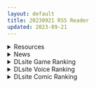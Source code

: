 ```yaml
---
layout: default
title: 20230921 RSS Reader
updated: 2023-09-21
---
```


<details class='content-parent'>
<summary>
Resources
</summary>
<details class='content-child'>
<summary>
<span class='rss-title'> Cien游戏更新资讯杂谈第3期 </span> <a class='rss-link' href='https://gmgard.com/gm123642' target='_blank'>&nbsp;</a>
<div class='rss-published'> 🕛 20230920 18:41:03</div>
</summary>
<img src="https://static.gmgard.us/Images/upload/12913210241032812.jpg" /><br /><p>声明：</p>
</details>
<details class='content-child'>
<summary>
<span class='rss-title'> [欶澜汉化组][MeltdoWN COmet (雪雨こん)] 初夏の双曲線 [DL版] </span> <a class='rss-link' href='https://gmgard.com/gm123641' target='_blank'>&nbsp;</a>
<div class='rss-published'> 🕛 20230920 16:18:19</div>
</summary>
<img src="https://static.gmgard.us/Images/upload/14829210018188574.jpg" /><br /><p>男主和自己的双胞胎JC侄女发生了关系。</p>
</details>
<details class='content-child'>
<summary>
<span class='rss-title'> [18禁原创][末世妖女]第四章 </span> <a class='rss-link' href='https://gmgard.com/gm123640' target='_blank'>&nbsp;</a>
<div class='rss-published'> 🕛 20230920 15:22:38</div>
</summary>
<img src="https://static.gmgard.us/Images/upload/18656202246420183.jpg" /><br /><p>我发现写这玩意儿有点费腰子......</p>
</details>
<details class='content-child'>
<summary>
<span class='rss-title'> [R18资源相关][悬赏金额:1000] 诅咒铠甲2 灵魔女传奇 Ver5.21 全cg存档 </span> <a class='rss-link' href='https://gmgard.com/gm123636' target='_blank'>&nbsp;</a>
<div class='rss-published'> 🕛 20230920 14:12:27</div>
</summary>
<img src="https://static.gmgard.us/Images/upload/59471192259570853.jpg" /><br /><p>图片与求物内容无关</p>
</details>
<details class='content-child'>
<summary>
<span class='rss-title'> [无修正][未知字幕组][37℃] レズ病棟 1+2 </span> <a class='rss-link' href='https://gmgard.com/gm123639' target='_blank'>&nbsp;</a>
<div class='rss-published'> 🕛 20230920 12:13:57</div>
</summary>
<img src="https://iili.io/JJ3PlJR.gif" /><br /><p>这所医院表面上人畜无害 到了晚上就是让vip客人蛮族性幻想的场所 百合 精液浴 刮阴毛 肛交 双头龙 红绳系阴蒂跟乳头等...一系列幻想 纯百合片 虽然有雄性但是没有啪啪啪的戏份</p>
</details>

</details>
<details class='content-parent'>
<summary>
News
</summary>
<details class='content-child'>
<summary>
<span class='rss-title'> 3D-CG成人新作《秘密畫室》9月發售，Steam版本確定稍晚上市 </span> <a class='rss-link' href='https://www.4gamers.com.tw/news/detail/59818/kenzsoft-the-secret-atelier-is-coming-to-dlsite-at-setember-22th' target='_blank'>&nbsp;</a>
<div class='rss-published'> 🕛 20230920 18:30:28</div>
</summary>
<img src="https://img.4gamers.com.tw/news-image/8dc8a39a-a50a-4754-94d8-9f19b91efb06.jpg"/>
終於等到了
</details>
<details class='content-child'>
<summary>
<span class='rss-title'> DLsite大賣新作《ナイトメアナイト~聖なる騎士と堕欲の魔術~》悶騷聖騎士絕讚墮落 </span> <a class='rss-link' href='https://www.4gamers.com.tw/news/detail/59816/dlsite-rj406400-review' target='_blank'>&nbsp;</a>
<div class='rss-published'> 🕛 20230920 18:05:45</div>
</summary>
<img src="https://img.4gamers.com.tw/news-image/be4965eb-d509-4834-af5d-7a7c4f94915c.jpg"/>
矜持是假的丁丁才是真的
</details>
<details class='content-child'>
<summary>
<span class='rss-title'> 3D成人新作《驅動妖精 AI-deal-Rays》試玩：又帥又香的AI機娘少女令人欲罷不能 </span> <a class='rss-link' href='https://www.4gamers.com.tw/news/detail/59803/ai-deal-rays-review' target='_blank'>&nbsp;</a>
<div class='rss-published'> 🕛 20230920 14:49:55</div>
</summary>
<img src="https://img.4gamers.com.tw/news-image/11b2442e-6af9-4bf0-aa38-4be4e567db47.jpg"/>
如果AC6長這樣就太好了（誤）
</details>

</details>
<details class='content-parent'>
<summary>
DLsite Game Ranking
</summary>
<details class='content-child'>
<summary>
<span class='rss-title'> 駆動妖精アイディールレイズ [Riez-ON] </span> <a class='rss-link' href='https://www.dlsite.com/maniax/work/=/product_id/RJ406835.html' target='_blank'>&nbsp;</a>
<div class='rss-published'> 🕛 20230921 13:09:37</div>
</summary>
<img src ="http://img.dlsite.jp/modpub/images2/work/doujin/RJ407000/RJ406835_img_main.jpg"/><br/>「舞え、超音速の機械妖精」近未来SFハイスピード3Dアクションへようこそ
</details>
<details class='content-child'>
<summary>
<span class='rss-title'> 冒険者の宿へようこそ!2 [ぺぺろんちーの] </span> <a class='rss-link' href='https://www.dlsite.com/maniax/work/=/product_id/RJ01081301.html' target='_blank'>&nbsp;</a>
<div class='rss-published'> 🕛 20230921 13:09:37</div>
</summary>
<img src ="http://img.dlsite.jp/modpub/images2/work/doujin/RJ01082000/RJ01081301_img_main.jpg"/><br/>新たな冒険者の宿へお待ちしております。
</details>
<details class='content-child'>
<summary>
<span class='rss-title'> 通勤道中であの娘がみだらな行為をしてくる話【アニメ版】 [噓つき屋別館] </span> <a class='rss-link' href='https://www.dlsite.com/maniax/work/=/product_id/RJ01084296.html' target='_blank'>&nbsp;</a>
<div class='rss-published'> 🕛 20230921 13:09:37</div>
</summary>
<img src ="http://img.dlsite.jp/modpub/images2/work/doujin/RJ01085000/RJ01084296_img_main.jpg"/><br/>毎日億劫な通勤電車の中、いつも向かいに座っているあの娘。彼女はある日、あなたに向かってスカートをまくってパンツを見せつけてきた。毎朝パンツを見せつけられ彼女のエロさにハマっていってしまう…… もっと”イイコト”を期待して隣に座ってみると、期待に応えるように今度手コキをしてくれた。どうやら彼女もこの行為を楽しんでいる様子……
</details>
<details class='content-child'>
<summary>
<span class='rss-title'> Guilty Loving Boxing (ギルティ ラビング ボクシング) [痛風舎] </span> <a class='rss-link' href='https://www.dlsite.com/maniax/work/=/product_id/RJ01098359.html' target='_blank'>&nbsp;</a>
<div class='rss-published'> 🕛 20230921 13:09:37</div>
</summary>
<img src ="http://img.dlsite.jp/modpub/images2/work/doujin/RJ01099000/RJ01098359_img_main.jpg"/><br/>女子が主役の3Dボクシングゲーム! 男子と男女混合ファイトも可能! キャラクターを操作可能なのはもちろん、CPU同士の試合を観戦したり、反撃無しで一方的に打ちまくるモードも用意! 様々なコスチュームや性別、状況でボクシングを楽しもう! ※このゲームはシングルプレイ専用です。対人戦はできません。
</details>
<details class='content-child'>
<summary>
<span class='rss-title'> 護身術道場 秘密のNTRレッスン [WAKUWAKU] </span> <a class='rss-link' href='https://www.dlsite.com/maniax/work/=/product_id/RJ01053661.html' target='_blank'>&nbsp;</a>
<div class='rss-published'> 🕛 20230921 13:09:37</div>
</summary>
<img src ="http://img.dlsite.jp/modpub/images2/work/doujin/RJ01054000/RJ01053661_img_main.jpg"/><br/>これはシミュレーション系のエロゲーで、ユーモアな要素が盛り込まれています。
</details>

</details>
<details class='content-parent'>
<summary>
DLsite Voice Ranking
</summary>
<details class='content-child'>
<summary>
<span class='rss-title'> 通勤道中であの娘がみだらな行為をしてくる話【ASMRボイスドラマ版】 [噓つき屋別館] </span> <a class='rss-link' href='https://www.dlsite.com/maniax/work/=/product_id/RJ01084305.html' target='_blank'>&nbsp;</a>
<div class='rss-published'> 🕛 20230921 13:09:40</div>
</summary>
<img src ="http://img.dlsite.jp/modpub/images2/work/doujin/RJ01085000/RJ01084305_img_main.jpg"/><br/>毎日億劫な通勤電車の中、いつも向かいに座っているあの娘。彼女はある日、あなたに向かってスカートをまくってパンツを見せつけてきた。毎朝パンツを見せつけられ彼女のエロさにハマっていってしまう…… もっと”イイコト”を期待して隣に座ってみると、期待に応えるように今度手コキをしてくれた。どうやら彼女もこの行為を楽しんでいる様子……
</details>
<details class='content-child'>
<summary>
<span class='rss-title'> 美魔女のレベルお貢ぎ射精【わる～い魔女姉妹がLv.100勇者にドスケベ誘惑をして、情けなぁいレベルお貢ぎ射精をさせる話】 [常世常闇所々] </span> <a class='rss-link' href='https://www.dlsite.com/maniax/work/=/product_id/RJ01070628.html' target='_blank'>&nbsp;</a>
<div class='rss-published'> 🕛 20230921 13:09:40</div>
</summary>
<img src ="http://img.dlsite.jp/modpub/images2/work/doujin/RJ01071000/RJ01070628_img_main.jpg"/><br/>わる～い魔女姉妹がLv.100勇者を誘惑して、レベルお貢ぎ射精をさせるマゾ向けの話です。序盤、Lv.100勇者は魔女の【ベラ】を圧倒します。しかし、勇者は【ベラ】のエッチな色仕掛けにハマってしまい、 レベルをお貢ぎしてしまいます…さらに魔女の【ルーナ】に甘い誘惑されて… 勇者は魔女姉妹の誘惑に打ち勝つことができるのでしょうか?  CV 野上菜月様,陽向葵ゅか様
</details>
<details class='content-child'>
<summary>
<span class='rss-title'> 女が下等生物を支配する完全女性上位社会【わる～い調教師が反逆者の男を徹底的にマゾ犬調教して、びゅるびゅる敗北射精をさせる話】 [常世常闇所々] </span> <a class='rss-link' href='https://www.dlsite.com/maniax/work/=/product_id/RJ01065829.html' target='_blank'>&nbsp;</a>
<div class='rss-published'> 🕛 20230921 13:09:40</div>
</summary>
<img src ="http://img.dlsite.jp/modpub/images2/work/doujin/RJ01066000/RJ01065829_img_main.jpg"/><br/>完全女性上位社会で女に歯向かう革命軍リーダーをマゾ犬調教して、完全に屈服させるマゾ向けの話です。女達に拘束されてしまった主人公は二人の調教師から何度も精液を搾り取られます…左右からムチムチボディを密着され、耳元で甘く囁かれながら…ごめんなさい屈服射精、四つん這いマゾ犬調教…主人公は女に敗北する快感を教え込まれて、最後には女尊男卑思想に矯正されてしまいます…CV 陽向葵ゅか様,秋野かえで様
</details>
<details class='content-child'>
<summary>
<span class='rss-title'> 絶対に乳首で感じないからっ!【ダウナー系JKとボーイッシュ系JKを乳首開発して、みっともないオホ声潮吹き絶頂をさせる話】 [常世常闇所々] </span> <a class='rss-link' href='https://www.dlsite.com/maniax/work/=/product_id/RJ01065612.html' target='_blank'>&nbsp;</a>
<div class='rss-published'> 🕛 20230921 13:09:40</div>
</summary>
<img src ="http://img.dlsite.jp/modpub/images2/work/doujin/RJ01066000/RJ01065612_img_main.jpg"/><br/>主人公は変態です。恋人のダウナー系JKとボーイッシュ系JKの乳首を開発して、みっともないオホ声潮吹き絶頂をさせる話です。絶対に乳首で感じないと豪語していた二人…主人公に何度も乳首をいじられて、ジワジワ性感帯へと変えられてしまいます。強がりな女の子がイキ狂う過程を楽しめる S向けの乳首開発作品です。CV 涼花みなせ様(ダウナー系),こやまはる様(ボーイッシュ系)
</details>
<details class='content-child'>
<summary>
<span class='rss-title'> 悪の女幹部のマゾ犬ヒーロー中出し敗北堕ち【わる～い女幹部が正義のヒーローを呪いの首輪で調教し、負け犬おまんこ搾精をする話】 [常世常闇所々] </span> <a class='rss-link' href='https://www.dlsite.com/maniax/work/=/product_id/RJ01083400.html' target='_blank'>&nbsp;</a>
<div class='rss-published'> 🕛 20230921 13:09:40</div>
</summary>
<img src ="http://img.dlsite.jp/modpub/images2/work/doujin/RJ01084000/RJ01083400_img_main.jpg"/><br/>悪の女幹部がヒーローをマゾ犬調教して、おまんこに中出し敗北をさせるマゾ向けの話です。悪の女幹部に呪いの首輪をハメられるヒーロー… 調教が進み、ヒーローの身体にある変化が起きます。見るも無残な姿になったヒーローは…マゾ犬調教、中出し敗北が好きな方におすすめです。CV 陽向葵ゅか様
</details>

</details>
<details class='content-parent'>
<summary>
DLsite Comic Ranking
</summary>
<details class='content-child'>
<summary>
<span class='rss-title'> まんこく武術会3〜鬼逝き⭐くノ一拷問編〜 [岡本画伯] </span> <a class='rss-link' href='https://www.dlsite.com/maniax/work/=/product_id/RJ01093491.html' target='_blank'>&nbsp;</a>
<div class='rss-published'> 🕛 20230921 13:09:42</div>
</summary>
<img src ="http://img.dlsite.jp/modpub/images2/work/doujin/RJ01094000/RJ01093491_img_main.jpg"/><br/>女子高生くノ一 が魔人を絶滅させるべく立ち上がった! しかし返り討ちに遭い、魔人たちの【快楽忍術】の餌食になってしまう・・!
</details>
<details class='content-child'>
<summary>
<span class='rss-title'> お兄ちゃんとイリヤとオクスリえっち逃避行 [SHINING] </span> <a class='rss-link' href='https://www.dlsite.com/maniax/work/=/product_id/RJ01100383.html' target='_blank'>&nbsp;</a>
<div class='rss-published'> 🕛 20230921 13:09:42</div>
</summary>
<img src ="http://img.dlsite.jp/modpub/images2/work/doujin/RJ01101000/RJ01100383_img_main.jpg"/><br/>『イリヤと催眠オクスリえっちしよ』と『お兄ちゃんイリヤがキモチよくしてアゲル』の合併本です
</details>
<details class='content-child'>
<summary>
<span class='rss-title'> Bokki like a rock [F.W.ZHolic] </span> <a class='rss-link' href='https://www.dlsite.com/maniax/work/=/product_id/RJ01087760.html' target='_blank'>&nbsp;</a>
<div class='rss-published'> 🕛 20230921 13:09:42</div>
</summary>
<img src ="http://img.dlsite.jp/modpub/images2/work/doujin/RJ01088000/RJ01087760_img_main.jpg"/><br/>ふたなりぼっちちゃん
</details>
<details class='content-child'>
<summary>
<span class='rss-title'> メイド教育3-没落貴族瑠璃川椿- [きょくちょ局] </span> <a class='rss-link' href='https://www.dlsite.com/maniax/work/=/product_id/RJ417751.html' target='_blank'>&nbsp;</a>
<div class='rss-published'> 🕛 20230921 13:09:42</div>
</summary>
<img src ="http://img.dlsite.jp/modpub/images2/work/doujin/RJ418000/RJ417751_img_main.jpg"/><br/>『メイド教育。』第三弾! 昨晩の『教育』から一夜明け、ご主人様に呼び出された元貴族、瑠璃川 椿は、後輩が側にいるにも関わらず、廊下で手淫され想像以上に感じてしまう…。 自分の身体の変化に戸惑いつつも、貴族の誇りを失わぬように気丈に振る舞う椿… 。だが、毎日続く変態的なメイド教育に、次第に心と身体を快楽に蝕まれていく…!  恥辱にまみれた表情を浮かべ白く柔らかいおっぱいをさらす元令嬢の痴態をぜひご堪能くださいっ!
</details>
<details class='content-child'>
<summary>
<span class='rss-title'> 共墮2～發誓結婚的女友被人奪走的我最終也一同雌墮的末路～ [トランス・トリビューン] </span> <a class='rss-link' href='https://www.dlsite.com/maniax/work/=/product_id/RJ01090245.html' target='_blank'>&nbsp;</a>
<div class='rss-published'> 🕛 20230921 13:09:42</div>
</summary>
<img src ="http://img.dlsite.jp/modpub/images2/work/doujin/RJ01091000/RJ01090245_img_main.jpg"/><br/>「成對」墮落的兩人,其結局是……!?男女雙方一同被人寢取的·女裝雌墮物語!!
</details>

</details>

